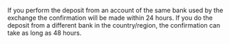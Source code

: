 If you perform the deposit from an account of the same bank used by the exchange the confirmation will be made within 24 hours. If you do the deposit from a different bank in the country/region, the confirmation can take as long as 48 hours.
